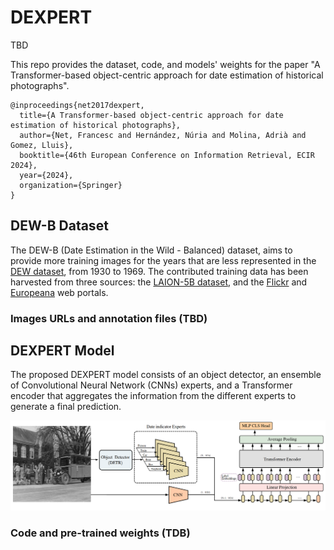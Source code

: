 # DEXPERT

TBD

This repo provides the dataset, code, and models' weights for the paper "A Transformer-based object-centric approach for date estimation of historical photographs".

```
@inproceedings{net2017dexpert,
  title={A Transformer-based object-centric approach for date estimation of historical photographs},
  author={Net, Francesc and Hernández, Núria and Molina, Adrià and Gomez, Lluis},
  booktitle={46th European Conference on Information Retrieval, ECIR 2024},
  year={2024},
  organization={Springer}
}
```

## DEW-B Dataset

The DEW-B (Date Estimation in the Wild - Balanced) dataset, aims to provide more training images for the years that are less represented in the [DEW dataset](https://www.radar-service.eu/radar/en/dataset/tJzxrsYUkvPklBOw), from 1930 to 1969. The contributed training data has been harvested from three sources: the [LAION-5B dataset](https://laion.ai/blog/laion-5b/), and the [Flickr](https://www.flickr.com/) and [Europeana](https://www.europeana.eu/es) web portals.

### Images URLs and annotation files (TBD)

## DEXPERT Model

The proposed DEXPERT model consists of an object detector, an ensemble of Convolutional Neural Network (CNNs) experts, and a Transformer encoder that aggregates the information from the different experts to generate a final prediction.

![](./dexpert.png)

### Code and pre-trained weights (TDB)
